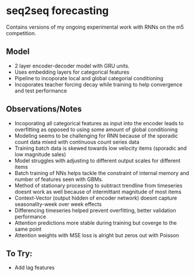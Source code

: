 # seq2seq forecasting 
Contains versions of my ongoing experimental work with RNNs on the m5 competition. 

## Model 
* 2 layer encoder-decoder model with GRU units. 
* Uses embedding layers for categorical features
* Pipeline to incoporate local and global categorial conditioning
* Incoporates teacher forcing decay while training to help convergence and test performance 


## Observations/Notes 
* Incoporating all categorical features as input into the encoder leads to overfitting as opposed to using some amount of global conditioning
* Modeling seems to be challenging for RNN because of the sporadic count data mixed with continuous count series data  
* Training batch data is skewed towards low velocity items (sporadic and low magnitude sales)
* Model struggles with adjusting to different output scales for different items 
* Batch training of NNs helps tackle the constraint of internal memory and number of features seen with GBMs. 
* Method of stationary processing to subtract trendline from timeseries doesnt work as well because of intermittant magnitude of most items 
* Context-Vector (output hidden of encoder network) doesnt capture seasonality-week over week effects 
* Differencing timeseries helped prevent overfitting, better validation performance
* Attention predictions more stable during training but coverge to the same point
* Attention weights with MSE loss is alright but zeros out with Poisson 

## To Try:
* Add lag features   
